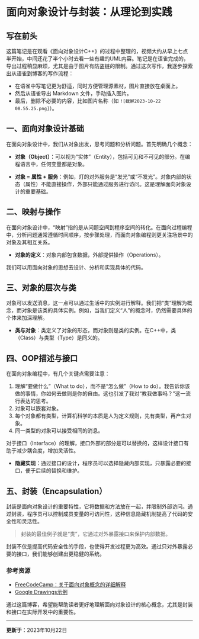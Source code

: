 # 面向对象设计与封装：从理论到实践

## 写在前头

这篇笔记是在观看《面向对象设计C++》的过程中整理的，视频大约从早上七点半开始，中间还花了半个小时去看一些有趣的UML内容。笔记是在语雀完成的，导出过程稍显麻烦，尤其是由于图片有防盗链的限制。通过这次写作，我逐步探索出从语雀到博客的写作流程：

- 在语雀中写笔记更为舒适，同时方便管理源素材，图片直接放在桌面上。
- 然后从语雀导出 Markdown 文件，手动插入图片。
- 最后，删除不必要的内容，比如图片名称（如 `![截屏2023-10-22 08.55.25.png]`）。

## 一、面向对象设计基础

在面向对象设计中，我们从对象出发，思考问题和分析问题。首先明确几个概念：

- **对象（Object）**：可以视为“实体”（Entity），包括可见和不可见的部分。在编程语言中，任何变量都是对象。

- **对象 = 属性 + 服务**：例如，灯的对外服务是“发光”或“不发光”。对象内部的状态（属性）不能直接操作，外部只能通过服务进行访问。这是理解面向对象设计的重要基础。

## 二、映射与操作

在面向对象设计中，“映射”指的是从问题空间到程序空间的转化。在面向过程编程中，分析问题通常遵循时间顺序，按步骤处理，而面向对象编程则更关注场景中的对象及其相互关系。

- **对象的定义**：对象内部包含数据，外部提供操作（Operations）。

我们可以用面向对象的思想去设计、分析和实现具体的代码。

## 三、对象的层次与类

对象可以发送消息，这一点可以通过生活中的实例进行解释。我们把“类”理解为概念，而对象是该类的具体实例。例如，当我们定义“人”的概念时，仍然需要具体的个体来加深理解。

- **类与对象**：类定义了对象的形态，而对象则是类的实例。在C++中，类（Class）与类型（Type）是同义的。

## 四、OOP描述与接口

在面向对象编程中，有几个关键点需要注意：

1. 理解“要做什么”（What to do），而不是“怎么做”（How to do）。我告诉你该做的事情，你如何去做则是你的自由。这也引发了我对“教我做事吗？”这一流行表达的思考。
2. 对象可以嵌套对象。
3. 每个对象都有类型，计算机科学的本质是人为定义规则，先有类型，再产生对象。
4. 同一类型的对象可以接受相同的消息。

对于接口（Interface）的理解，接口外部的部分是可以替换的，这样设计接口有助于减少耦合度，增加灵活性。

- **隐藏实现**：通过接口的设计，程序员可以选择隐藏内部实现，只暴露必要的接口，便于后续的替换和维护。

## 五、封装（Encapsulation）

封装是面向对象设计的重要特性，它将数据和方法放在一起，并限制外部访问。通过封装，程序员可以控制成员变量的可访问性，这种信息隐藏机制提高了代码的安全性和灵活性。

> 封装的最佳例子就是“类”，它通过对外暴露接口来保护内部数据。

封装不仅是提高代码安全性的手段，也使得开发过程更为高效。通过只对外暴露必要的接口，我们能够创建出更稳健的系统。

### 参考资源

- [FreeCodeCamp：关于面向对象概念的详细解释](https://www.freecodecamp.org/chinese/news/object-oriented-concepts/)
- [Google Drawings示例](https://docs.google.com/drawings/d/spRw5P3ZQcCXoRMBDaWoceg/image?w=431&h=300&rev=30&ac=1&parent=1co9lGXLHg9idixOA7Dssbv3whQYlkF3jd5n9wWo0Oaw)

通过这篇博客，希望能帮助读者更好地理解面向对象设计的核心概念，尤其是封装和接口在实际开发中的重要性。

---
**更新于**：2023年10月22日
